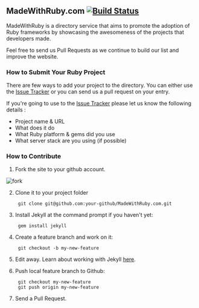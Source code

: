 ## MadeWithRuby.com [![Build Status](https://travis-ci.org/klxrb/MadeWithRuby.com.png?branch=master)](https://travis-ci.org/klxrb/MadeWithRuby.com)

MadeWithRuby is a directory service that aims to promote the adoption of Ruby frameworks by showcasing the awesomeness of the projects that developers made.

Feel free to send us Pull Requests as we continue to build our list and improve the website.


### How to Submit Your Ruby Project

There are few ways to add your project to the directory. You can either use the [Issue Tracker](https://github.com/klxrb/MadeWithRuby.com/issues) or you can send us a pull request on your entry.

If you're going to use to the [Issue Tracker](https://github.com/klxrb/MadeWithRuby.com/issues) please let us know the following details :

- Project name & URL
- What does it do
- What Ruby platform & gems did you use
- What server stack are you using (if possible)


### How to Contribute

1. Fork the site to your github account.

  ![fork](http://cl.ly/image/1i2J3F42041R/fork-button.png)

2. Clone it to your project folder

        git clone git@github.com:your-github/MadeWithRuby.com.git

3. Install Jekyll at the command prompt if you haven't yet:

        gem install jekyll

3. Create a feature branch and work on it:
        
        git checkout -b my-new-feature 

4. Edit away. Learn about working with Jekyll [here](http://jekyllrb.com/docs/home/).

5. Push local feature branch to Github:

        git checkout my-new-feature
        git push origin my-new-feature

5. Send a Pull Request.


